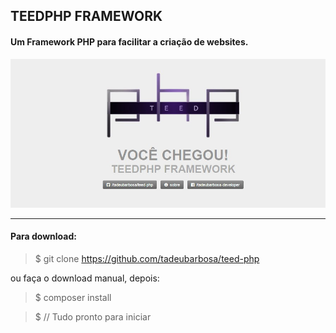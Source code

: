 <h2>TEEDPHP FRAMEWORK</h2>

<h4>Um Framework PHP para facilitar a criação de websites.</h4>

<p align="center">
  <img src="src/Resources/images/8234237489023844903.jpg?raw=true" />
</p>

<hr>

<h4> Para download: </h4>

> $ git clone https://github.com/tadeubarbosa/teed-php

ou faça o download manual, depois:

> $ composer install

> $ // Tudo pronto para iniciar
